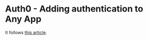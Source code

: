 # Auth0 - Adding authentication to Any App

It follows [this article](https://scotch.io/tutorials/%E2%80%8Bthe-easiest-way-to-add-authentication-to-any-app).

